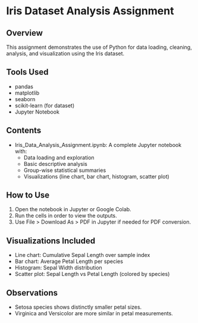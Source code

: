 # Iris Dataset Analysis Assignment

## Overview
This assignment demonstrates the use of Python for data loading, cleaning, analysis, and visualization using the Iris dataset.

## Tools Used
- pandas
- matplotlib
- seaborn
- scikit-learn (for dataset)
- Jupyter Notebook

## Contents
- Iris_Data_Analysis_Assignment.ipynb: A complete Jupyter notebook with:
  - Data loading and exploration
  - Basic descriptive analysis
  - Group-wise statistical summaries
  - Visualizations (line chart, bar chart, histogram, scatter plot)

## How to Use
1. Open the notebook in Jupyter or Google Colab.
2. Run the cells in order to view the outputs.
3. Use File > Download As > PDF in Jupyter if needed for PDF conversion.

## Visualizations Included
- Line chart: Cumulative Sepal Length over sample index
- Bar chart: Average Petal Length per species
- Histogram: Sepal Width distribution
- Scatter plot: Sepal Length vs Petal Length (colored by species)

## Observations
- Setosa species shows distinctly smaller petal sizes.
- Virginica and Versicolor are more similar in petal measurements.
